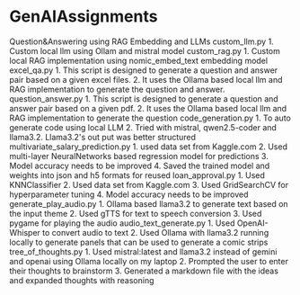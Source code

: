 # GenAIAssignments
Question&Answering using RAG Embedding and LLMs
    custom_llm.py
        1. Custom local llm using Ollam and mistral model
    custom_rag.py
        1. Custom local RAG implementation using nomic_embed_text embedding model
    excel_qa.py
        1. This script is designed to generate a question and answer pair based on a given excel files.
        2. It uses the Ollama based local llm and RAG implementation to generate the question and answer.
    question_answer.py
        1. This script is designed to generate a question and answer pair based on a given pdf.
        2. It uses the Ollama based local llm and RAG implementation to generate the question
    code_generation.py
        1. To auto generate code using local LLM
        2. Tried with mistral, qwen2.5-coder and llama3.2. Llama3.2's out put was better structured
    multivariate_salary_prediction.py
        1. used data set from Kaggle.com
        2. Used multi-layer NeuralNetworks based regression model for predictions
        3. Model accuracy needs to be improved
        4. Saved the trained model and weights into json and h5 formats for reused
    loan_approval.py
        1. Used KNNClassifier
        2. Used data set from Kaggle.com
        3. Used GridSearchCV for hyperparameter tuning
        4. Model accuracy needs to be improved
    generate_play_audio.py
        1. Ollama based llama3.2 to generate text based on the input theme
        2. Used gTTS for text to speech conversion
        3. Used pygame for playing the audio
    audio_text_generate.py
        1. Used OpenAI-Whisper to convert audio to text
        2. Used Ollama with llama3.2 running locally to generate panels that can be used to generate a comic strips
    tree_of_thoughts.py
        1. Used mistral:latest and llama3.2 instead of gemini and openai using Ollama locally on my laptop
        2. Prompted the user to enter their thoughts to brainstorm
        3. Generated a markdown file with the ideas and expanded thoughts with reasoning

